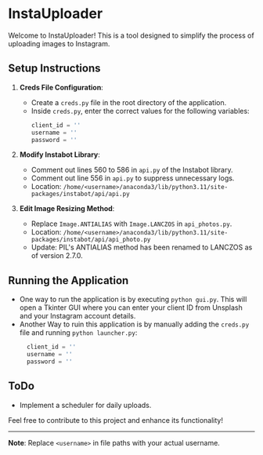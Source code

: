 # InstaUploader

Welcome to InstaUploader! This is a tool designed to simplify the process of uploading images to Instagram. 

## Setup Instructions

1. **Creds File Configuration**: 
   - Create a `creds.py` file in the root directory of the application.
   - Inside `creds.py`, enter the correct values for the following variables:
     ```python
     client_id = ''
     username = ''
     password = ''
     ```

2. **Modify Instabot Library**:
   - Comment out lines 560 to 586 in `api.py` of the Instabot library.
   - Comment out line 556 in `api.py` to suppress unnecessary logs.
   - Location: `/home/<username>/anaconda3/lib/python3.11/site-packages/instabot/api/api.py`

3. **Edit Image Resizing Method**:
   - Replace `Image.ANTIALIAS` with `Image.LANCZOS` in `api_photos.py`.
   - Location: `/home/<username>/anaconda3/lib/python3.11/site-packages/instabot/api/api_photo.py`
   - Update: PIL's ANTIALIAS method has been renamed to LANCZOS as of version 2.7.0.

## Running the Application

- One way to run the application is by executing `python gui.py`. This will open a Tkinter GUI where you can enter your client ID from Unsplash and your Instagram account details.
- Another Way to ruin this application is by manually adding the `creds.py` file and running `python launcher.py`:
   ```python
     client_id = ''
     username = ''
     password = ''
     ```

## ToDo

- Implement a scheduler for daily uploads.

Feel free to contribute to this project and enhance its functionality!

--- 

**Note**: Replace `<username>` in file paths with your actual username.

